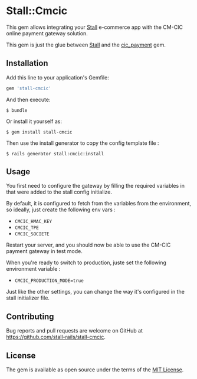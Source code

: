 # Stall::Cmcic

This gem allows integrating your [Stall](https://github.com/stall-rails/stall)
e-commerce app with the CM-CIC online payment gateway solution.

This gem is just the glue between [Stall](https://github.com/stall-rails/stall)
and the [cic_payment](https://github.com/Kulgar/cic_payment/) gem.

## Installation

Add this line to your application's Gemfile:

```ruby
gem 'stall-cmcic'
```

And then execute:

    $ bundle

Or install it yourself as:

    $ gem install stall-cmcic

Then use the install generator to copy the config template file :

    $ rails generator stall:cmcic:install


## Usage

You first need to configure the gateway by filling the required variables in
that were added to the stall config initialize.

By default, it is configured to fetch from the variables from the environment,
so ideally, just create the following env vars :

- `CMCIC_HMAC_KEY`
- `CMCIC_TPE`
- `CMCIC_SOCIETE`

Restart your server, and you should now be able to use the CM-CIC payment
gateway in test mode.

When you're ready to switch to production, juste set the following environment
variable :

- `CMCIC_PRODUCTION_MODE=true`

Just like the other settings, you can change the way it's configured in the
stall initializer file.


## Contributing

Bug reports and pull requests are welcome on GitHub at https://github.com/stall-rails/stall-cmcic.

## License

The gem is available as open source under the terms of the [MIT License](http://opensource.org/licenses/MIT).

